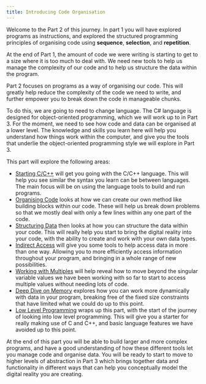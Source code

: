 ```yaml
---
title: Introducing Code Organisation
---
```


Welcome to the Part 2 of this journey. In part 1 you will have explored programs as instructions, and explored the structured programming principles of organising code using **sequence**, **selection**, and **repetition**.

At the end of Part 1, the amount of code we were writing is starting to get to a size where it is too much to deal with. We need new tools to help us manage the complexity of our code and to help us structure the data within the program.

Part 2 focuses on programs as a way of organising our code. This will greatly help reduce the complexity of the code we need to write, and further empower you to break down the code in manageable chunks.

To do this, we are going to need to change language. The C# language is designed for object-oriented programming, which we will work up to in Part 3. For the moment, we need to see how code and data can be organised at a lower level. The knowledge and skills you learn here will help you understand how things work within the computer, and give you the tools that underlie the object-oriented programming style we will explore in Part 3.

This part will explore the following areas:

- [Starting C/C++](../1-starting-cpp/0-overview) will get you going with the C/C++ language. This will help you see similar the syntax you learn can be between languages. The main focus will be on using the language tools to build and run programs.
- [Organising Code](../2-organising-code/0-overview) looks at how we can create our own method like building blocks within our code. These will help us break down problems so that we mostly deal with only a few lines within any one part of the code.
- [Structuring Data](../3-structuring-data/0-overview) then looks at how you can structure the data within your code. This will really help you start to bring the digital reality into your code, with the ability to create and work with your own data types.
- [Indirect Access](../4-indirect-access/0-overview) will give you some tools to help access data in more than one way. Allowing you to more efficiently access information throughout your program, and bringing in a whole range of new possibilities.
- [Working with Multiples](../5-working-with-multiples/0-overview) will help reveal how to move beyond the singular variable values we have been working with so far to start to access multiple values without needing lots of code.
- [Deep Dive on Memory](../6-deep-dive-memory/0-overview) explores how you can work more dynamically with data in your program, breaking free of the fixed size constraints that have limited what we could do up to this point.
- [Low Level Programming](../7-low-level-programming/0-overview) wraps up this part, with the start of the journey of looking into low level programming. This will give you a starter for really making use of C and C++, and basic language features we have avoided up to this point.

At the end of this part you will be able to build larger and more complex programs, and have a good understanding of how these different tools let you manage code and organise data. You will be ready to start to move to higher levels of abstraction in Part 3 which brings together data and functionality in different ways that can help you conceptually model the digital reality you are creating.
